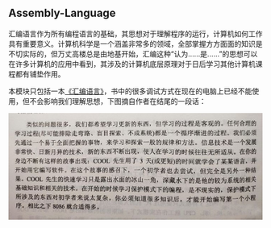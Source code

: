 ## Assembly-Language



汇编语言作为所有编程语言的基础，其思想对于理解程序的运行，计算机如何工作具有重要意义。计算机科学是一个涵盖非常多的领域，全部掌握方方面面的知识是不切实际的，但万丈高楼总是由地基开始，汇编这种“认为......是......”的思想可以在许多计算机的应用中看到，其涉及的计算机底层原理对于日后学习其他计算机课程都有铺垫作用。

本模块只包括一本[《汇编语言》](masmDocs/汇编语言第3版.pdf)，书中的很多调试方式在现在的电脑上已经不能使用，但不会影响我们理解思想，下图摘自作者在结尾的一段话：

![重点](masmDocs/importance.jpg)



